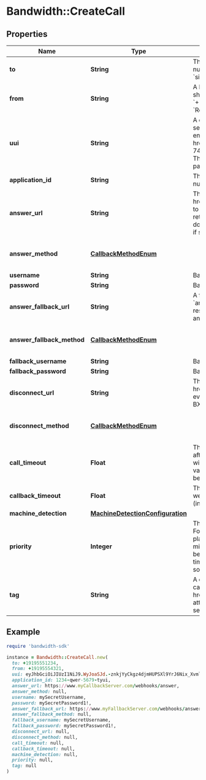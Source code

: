# Bandwidth::CreateCall

## Properties

| Name | Type | Description | Notes |
| ---- | ---- | ----------- | ----- |
| **to** | **String** | The destination to call (must be an E.164 formatted number (e.g. &#x60;+15555551212&#x60;) or a SIP URI (e.g. &#x60;sip:user@server.com&#x60;)). |  |
| **from** | **String** | A Bandwidth phone number on your account the call should come from (must be in E.164 format, like &#x60;+15555551212&#x60;, or be one of the following strings: &#x60;Restricted&#x60;, &#x60;Anonymous&#x60;, &#x60;Private&#x60;, or &#x60;Unavailable&#x60;). |  |
| **uui** | **String** | A comma-separated list of &#39;User-To-User&#39; headers to be sent in the INVITE when calling a SIP URI. Each value must end with an &#39;encoding&#39; parameter as described in &lt;a href&#x3D;&#39;https://tools.ietf.org/html/rfc7433&#39;&gt;RFC 7433&lt;/a&gt;. Only &#39;jwt&#39; and &#39;base64&#39; encodings are allowed. The entire value cannot exceed 350 characters, including parameters and separators. | [optional] |
| **application_id** | **String** | The id of the application associated with the &#x60;from&#x60; number. |  |
| **answer_url** | **String** | The full URL to send the &lt;a href&#x3D;&#39;/docs/voice/webhooks/answer&#39;&gt;Answer&lt;/a&gt; event to when the called party answers. This endpoint should return the first &lt;a href&#x3D;&#39;/docs/voice/bxml&#39;&gt;BXML document&lt;/a&gt; to be executed in the call.  Must use &#x60;https&#x60; if specifying &#x60;username&#x60; and &#x60;password&#x60; |  |
| **answer_method** | [**CallbackMethodEnum**](CallbackMethodEnum.md) |  | [optional][default to &#39;POST&#39;] |
| **username** | **String** | Basic auth username. | [optional] |
| **password** | **String** | Basic auth password. | [optional] |
| **answer_fallback_url** | **String** | A fallback url which, if provided, will be used to retry the &#x60;answer&#x60; webhook delivery in case &#x60;answerUrl&#x60; fails to respond  Must use &#x60;https&#x60; if specifying &#x60;fallbackUsername&#x60; and &#x60;fallbackPassword&#x60; | [optional] |
| **answer_fallback_method** | [**CallbackMethodEnum**](CallbackMethodEnum.md) |  | [optional][default to &#39;POST&#39;] |
| **fallback_username** | **String** | Basic auth username. | [optional] |
| **fallback_password** | **String** | Basic auth password. | [optional] |
| **disconnect_url** | **String** | The URL to send the &lt;a href&#x3D;&#39;/docs/voice/webhooks/disconnect&#39;&gt;Disconnect&lt;/a&gt; event to when the call ends. This event does not expect a BXML response. | [optional] |
| **disconnect_method** | [**CallbackMethodEnum**](CallbackMethodEnum.md) |  | [optional][default to &#39;POST&#39;] |
| **call_timeout** | **Float** | The timeout (in seconds) for the callee to answer the call after it starts ringing. If the call does not start ringing within 30s, the call will be cancelled regardless of this value.  Can be any numeric value (including decimals) between 1 and 300. | [optional][default to 30] |
| **callback_timeout** | **Float** | This is the timeout (in seconds) to use when delivering webhooks for the call. Can be any numeric value (including decimals) between 1 and 25. | [optional][default to 15] |
| **machine_detection** | [**MachineDetectionConfiguration**](MachineDetectionConfiguration.md) |  | [optional] |
| **priority** | **Integer** | The priority of this call over other calls from your account. For example, if during a call your application needs to place a new call and bridge it with the current call, you might want to create the call with priority 1 so that it will be the next call picked off your queue, ahead of other less time sensitive calls. A lower value means higher priority, so a priority 1 call takes precedence over a priority 2 call. | [optional][default to 5] |
| **tag** | **String** | A custom string that will be sent with all webhooks for this call unless overwritten by a future &lt;a href&#x3D;&#39;/docs/voice/bxml/tag&#39;&gt;&#x60;&lt;Tag&gt;&#x60;&lt;/a&gt; verb or &#x60;tag&#x60; attribute on another verb, or cleared.  May be cleared by setting &#x60;tag&#x3D;\&quot;\&quot;&#x60;  Max length 256 characters. | [optional] |

## Example

```ruby
require 'bandwidth-sdk'

instance = Bandwidth::CreateCall.new(
  to: +19195551234,
  from: +19195554321,
  uui: eyJhbGciOiJIUzI1NiJ9.WyJoaSJd.-znkjYyCkgz4djmHUPSXl9YrJ6Nix_XvmlwKGFh5ERM;encoding&#x3D;jwt,aGVsbG8gd29ybGQ&#x3D;;encoding&#x3D;base64,
  application_id: 1234-qwer-5679-tyui,
  answer_url: https://www.myCallbackServer.com/webhooks/answer,
  answer_method: null,
  username: mySecretUsername,
  password: mySecretPassword1!,
  answer_fallback_url: https://www.myFallbackServer.com/webhooks/answer,
  answer_fallback_method: null,
  fallback_username: mySecretUsername,
  fallback_password: mySecretPassword1!,
  disconnect_url: null,
  disconnect_method: null,
  call_timeout: null,
  callback_timeout: null,
  machine_detection: null,
  priority: null,
  tag: null
)
```

